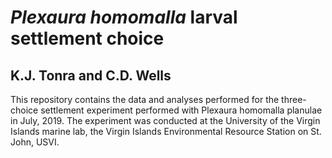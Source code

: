 # _Plexaura homomalla_ larval settlement choice
## K.J. Tonra and C.D. Wells


This repository contains the data and analyses performed for the three-choice settlement experiment performed with Plexaura homomalla planulae in July, 2019. The experiment was conducted at the University of the Virgin Islands marine lab, the Virgin Islands Environmental Resource Station on St. John, USVI. 

